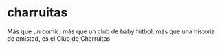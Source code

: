 # charruitas
Más que un comic, más que un club de baby fútbol, más que una historia de amistad, es el Club de Charruitas
